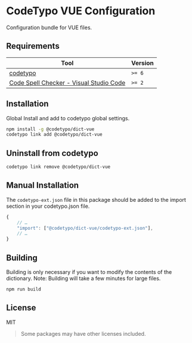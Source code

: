 # CodeTypo VUE Configuration

Configuration bundle for VUE files.

## Requirements

| Tool                                                                                                                                 | Version |
| ------------------------------------------------------------------------------------------------------------------------------------ | ------- |
| [codetypo](https://github.com/khulnasofto)                                                                               | `>= 6`  |
| [Code Spell Checker - Visual Studio Code](https://marketplace.visualstudio.com/items?itemName=khulnasoftell-checker) | `>= 2`  |

## Installation

Global Install and add to codetypo global settings.

```sh
npm install -g @codetypo/dict-vue
codetypo link add @codetypo/dict-vue
```

## Uninstall from codetypo

```sh
codetypo link remove @codetypo/dict-vue
```

## Manual Installation

The `codetypo-ext.json` file in this package should be added to the import section in your codetypo.json file.

```javascript
{
    // …
    "import": ["@codetypo/dict-vue/codetypo-ext.json"],
    // …
}
```

## Building

Building is only necessary if you want to modify the contents of the dictionary. Note: Building will take a few minutes for large files.

```sh
npm run build
```

## License

MIT

> Some packages may have other licenses included.
